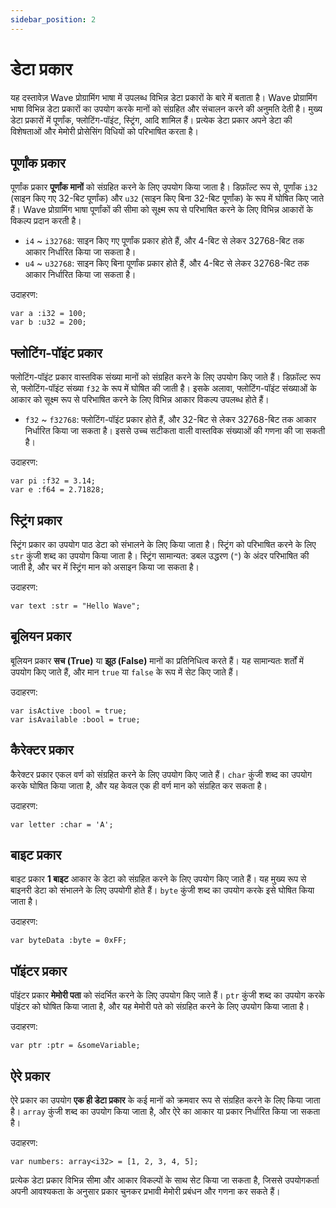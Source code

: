 ```yaml
---
sidebar_position: 2
---
```


# डेटा प्रकार

यह दस्तावेज़ Wave प्रोग्रामिंग भाषा में उपलब्ध विभिन्न डेटा प्रकारों के बारे में बताता है।
Wave प्रोग्रामिंग भाषा विभिन्न डेटा प्रकारों का उपयोग करके मानों को संग्रहित और संचालन करने की अनुमति देती है।
मुख्य डेटा प्रकारों में पूर्णांक, फ्लोटिंग-पॉइंट, स्ट्रिंग, आदि शामिल हैं। प्रत्येक डेटा प्रकार अपने डेटा की विशेषताओं और मेमोरी प्रोसेसिंग विधियों को परिभाषित करता है।

## पूर्णांक प्रकार
पूर्णांक प्रकार **पूर्णांक मानों** को संग्रहित करने के लिए उपयोग किया जाता है।
डिफ़ॉल्ट रूप से, पूर्णांक `i32` (साइन किए गए 32-बिट पूर्णांक) और `u32` (साइन किए बिना 32-बिट पूर्णांक) के रूप में घोषित किए जाते हैं।
Wave प्रोग्रामिंग भाषा पूर्णांकों की सीमा को सूक्ष्म रूप से परिभाषित करने के लिए विभिन्न आकारों के विकल्प प्रदान करती है।

* `i4` ~ `i32768`: साइन किए गए पूर्णांक प्रकार होते हैं, और 4-बिट से लेकर 32768-बिट तक आकार निर्धारित किया जा सकता है।
* `u4` ~ `u32768`: साइन किए बिना पूर्णांक प्रकार होते हैं, और 4-बिट से लेकर 32768-बिट तक आकार निर्धारित किया जा सकता है।

उदाहरण:
```wave
var a :i32 = 100;
var b :u32 = 200;
```

## फ्लोटिंग-पॉइंट प्रकार
फ्लोटिंग-पॉइंट प्रकार वास्तविक संख्या मानों को संग्रहित करने के लिए उपयोग किए जाते हैं।
डिफ़ॉल्ट रूप से, फ्लोटिंग-पॉइंट संख्या `f32` के रूप में घोषित की जाती है।
इसके अलावा, फ्लोटिंग-पॉइंट संख्याओं के आकार को सूक्ष्म रूप से परिभाषित करने के लिए विभिन्न आकार विकल्प उपलब्ध होते हैं।

* `f32` ~ `f32768`: फ्लोटिंग-पॉइंट प्रकार होते हैं, और 32-बिट से लेकर 32768-बिट तक आकार निर्धारित किया जा सकता है। इससे उच्च सटीकता वाली वास्तविक संख्याओं की गणना की जा सकती है।

उदाहरण:
```wave
var pi :f32 = 3.14;
var e :f64 = 2.71828;
```

## स्ट्रिंग प्रकार
स्ट्रिंग प्रकार का उपयोग पाठ डेटा को संभालने के लिए किया जाता है। स्ट्रिंग को परिभाषित करने के लिए `str` कुंजी शब्द का उपयोग किया जाता है।
स्ट्रिंग सामान्यत: डबल उद्धरण (`"`) के अंदर परिभाषित की जाती है, और चर में स्ट्रिंग मान को असाइन किया जा सकता है।

उदाहरण:
```wave
var text :str = "Hello Wave";
```

## बूलियन प्रकार
बूलियन प्रकार **सच (True)** या **झूठ (False)** मानों का प्रतिनिधित्व करते हैं।
यह सामान्यतः शर्तों में उपयोग किए जाते हैं, और मान `true` या `false` के रूप में सेट किए जाते हैं।

उदाहरण:
```wave
var isActive :bool = true;
var isAvailable :bool = true;
```

## कैरेक्टर प्रकार
कैरेक्टर प्रकार एकल वर्ण को संग्रहित करने के लिए उपयोग किए जाते हैं।
`char` कुंजी शब्द का उपयोग करके घोषित किया जाता है, और यह केवल एक ही वर्ण मान को संग्रहित कर सकता है।

उदाहरण:
```wave
var letter :char = 'A';
```

## बाइट प्रकार
बाइट प्रकार **1 बाइट** आकार के डेटा को संग्रहित करने के लिए उपयोग किए जाते हैं।
यह मुख्य रूप से बाइनरी डेटा को संभालने के लिए उपयोगी होते हैं। `byte` कुंजी शब्द का उपयोग करके इसे घोषित किया जाता है।

उदाहरण:
```wave
var byteData :byte = 0xFF;
```

## पॉइंटर प्रकार
पॉइंटर प्रकार **मेमोरी पता** को संदर्भित करने के लिए उपयोग किए जाते हैं।
`ptr` कुंजी शब्द का उपयोग करके पॉइंटर को घोषित किया जाता है, और यह मेमोरी पते को संग्रहित करने के लिए उपयोग किया जाता है।

उदाहरण:
```wave
var ptr :ptr = &someVariable;
```

## ऐरे प्रकार
ऐरे प्रकार का उपयोग **एक ही डेटा प्रकार** के कई मानों को क्रमवार रूप से संग्रहित करने के लिए किया जाता है।
`array` कुंजी शब्द का उपयोग किया जाता है, और ऐरे का आकार या प्रकार निर्धारित किया जा सकता है।

उदाहरण:
```wave
var numbers: array<i32> = [1, 2, 3, 4, 5];
```

प्रत्येक डेटा प्रकार विभिन्न सीमा और आकार विकल्पों के साथ सेट किया जा सकता है, जिससे उपयोगकर्ता अपनी आवश्यकता के अनुसार प्रकार चुनकर प्रभावी मेमोरी प्रबंधन और गणना कर सकते हैं।
